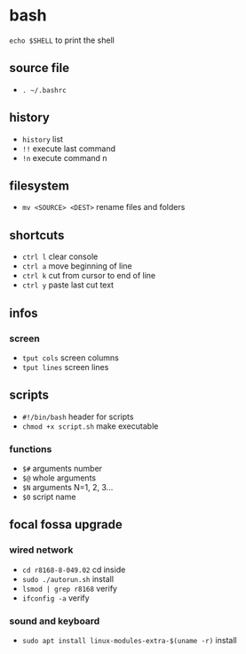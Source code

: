 # bash
`echo $SHELL` to print the shell

## source file
- `. ~/.bashrc`

## history
- `history` list
- `!!` execute last command
- `!n` execute command n

## filesystem
- `mv <SOURCE> <DEST>` rename files and folders

## shortcuts
- `ctrl l` clear console
- `ctrl a` move beginning of line
- `ctrl k` cut from cursor to end of line
- `ctrl y` paste last cut text

## infos

### screen
- `tput cols` screen columns
- `tput lines` screen lines

## scripts
- `#!/bin/bash` header for scripts
- `chmod +x script.sh` make executable

### functions

- `$#` arguments number
- `$@` whole arguments
- `$N` arguments N=1, 2, 3...
- `$0` script name

## focal fossa upgrade

### wired network

- `cd r8168-8-049.02` cd inside
- `sudo ./autorun.sh` install
- `lsmod | grep r8168` verify
- `ifconfig -a` verify

### sound and keyboard

- `sudo apt install linux-modules-extra-$(uname -r)` install
